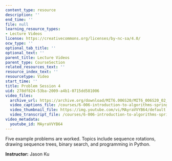 ```yaml
---
content_type: resource
description: ''
end_time: ''
file: null
learning_resource_types:
- Lecture Videos
license: https://creativecommons.org/licenses/by-nc-sa/4.0/
ocw_type: ''
optional_tab_title: ''
optional_text: ''
parent_title: Lecture Videos
parent_type: CourseSection
related_resources_text: ''
resource_index_text: ''
resourcetype: Video
start_time: ''
title: Problem Session 4
uid: 278df824-53ba-2009-a4b1-0715dd581006
video_files:
  archive_url: https://archive.org/download/MIT6.006S20/MIT6_006S20_02_28_Problem_Session_4_300k.mp4
  video_captions_file: /courses/6-006-introduction-to-algorithms-spring-2020/7fff61629022502b827799ebc475e577_MAyraVVYB64.vtt
  video_thumbnail_file: https://img.youtube.com/vi/MAyraVVYB64/default.jpg
  video_transcript_file: /courses/6-006-introduction-to-algorithms-spring-2020/749cd7f4d838c2377c677ec20cb16796_MAyraVVYB64.pdf
video_metadata:
  youtube_id: MAyraVVYB64
---
```


Five example problems are worked. Topics include sequence rotations, drawing sequence trees, binary search, and programming in Python.

**Instructor:** Jason Ku


